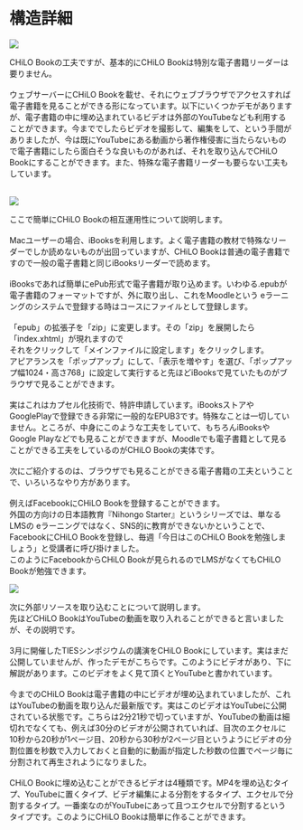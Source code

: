 # 構造詳細



![](https://www.cccties.org/wp/wp-content/uploads/2017/08/6e8b190971b60a89390f6275696650f9.png)

CHiLO Bookの工夫ですが、基本的にCHiLO Bookは特別な電子書籍リーダーは要りません。​  
​  
ウェブサーバーにCHiLO Bookを載せ、それにウェブブラウザでアクセスすれば電子書籍を見ることができる形になっています。以下にいくつかデモがありますが、電子書籍の中に埋め込まれているビデオは外部のYouTubeなども利用することができます。今まででしたらビデオを撮影して、編集をして、という手間がありましたが、今は既にYouTubeにある動画から著作権侵害に当たらないもので電子書籍にしたら面白そうな良いものがあれば、それを取り込んでCHiLO Bookにすることができます。また、特殊な電子書籍リーダーも要らない工夫もしています。​  
​

![](https://www.cccties.org/wp/wp-content/uploads/2017/09/180f7c81f390ed5436611bf6b95e482c.png)

ここで簡単にCHiLO Bookの相互運用性について説明します。 ​  
​  
Macユーザーの場合、iBooksを利用します。よく電子書籍の教材で特殊なリーダーでしか読めないものが出回っていますが、CHiLO Bookは普通の電子書籍ですので一般の電子書籍と同じiBooksリーダーで読めます。 ​  
​  
iBooksであれば簡単にePub形式で電子書籍が取り込めます。いわゆる.epubが電子書籍のフォーマットですが、外に取り出し、これをMoodleという eラーニングのシステムで登録する時はコースにファイルとして登録します。 ​  
​  
「epub」の拡張子を「zip」に変更します。その「zip」を展開したら「index.xhtml」が現れますので ​  
それをクリックして「メインファイルに設定します」をクリックします。​  
アピアランスを「ポップアップ」にして、「表示を増やす」を選び、「ポップアップ幅1024・高さ768」に設定して実行すると先ほどiBooksで見ていたものがブラウザで見ることができます。 ​  
​  
実はこれはカプセル化技術で、特許申請しています。iBooksストアやGooglePlayで登録できる非常に一般的なEPUB3です。特殊なことは一切していません。ところが、中身にこのような工夫をしていて、もちろんiBooksやGoogle Playなどでも見ることができますが、Moodleでも電子書籍として見ることができる工夫をしているのがCHiLO Bookの実体です。 ​  
​  
次にご紹介するのは、ブラウザでも見ることができる電子書籍の工夫ということで、いろいろなやり方があります。 ​  
​  
例えばFacebookにCHiLO Bookを登録することができます。 ​  
外国の方向けの日本語教育『Nihongo Starter』というシリーズでは、単なるLMSの eラーニングではなく、SNS的に教育ができないかということで、FacebookにCHiLO Bookを登録し、毎週「今日はこのCHiLO Bookを勉強しましょう」と受講者に呼び掛けました。​  
このようにFacebookからCHiLO Bookが見られるのでLMSがなくてもCHiLO Bookが勉強できます。 ​

![](https://www.cccties.org/wp/wp-content/uploads/2017/09/7d90b81ae27a13938e211e1ed1f9a2dc.png)

次に外部リソースを取り込むことについて説明します。​  
先ほどCHiLO BookはYouTubeの動画を取り入れることができると言いましたが、その説明です。​  
​  
3月に開催したTIESシンポジウムの講演をCHiLO Bookにしています。実はまだ公開していませんが、作ったデモがこちらです。このようにビデオがあり、下に解説があります。このビデオをよく見て頂くとYouTubeと書かれています。 ​  
​  
今までのCHiLO Bookは電子書籍の中にビデオが埋め込まれていましたが、これはYouTubeの動画を取り込んだ最新版です。実はこのビデオはYouTubeに公開されている状態です。こちらは2分21秒で切っていますが、YouTubeの動画は細切れでなくても、例えば30分のビデオが公開されていれば、目次のエクセルに10秒から20秒が1ページ目、20秒から30秒が2ページ目というようにビデオの分割位置を秒数で入力しておくと自動的に動画が指定した秒数の位置でページ毎に分割されて再生されようになりました。 ​  
​  
CHiLO Bookに埋め込むことができるビデオは4種類です。MP4を埋め込むタイプ、YouTubeに置くタイプ、ビデオ編集による分割をするタイプ、エクセルで分割するタイプ。一番楽なのがYouTubeにあって且つエクセルで分割するというタイプです。このようにCHiLO Bookは簡単に作ることができます。​

